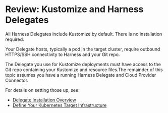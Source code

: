 # Review: Kustomize and Harness Delegates

All Harness Delegates include Kustomize by default. There is no installation required.

Your Delegate hosts, typically a pod in the target cluster, require outbound HTTPS/SSH connectivity to Harness and your Git repo.

The Delegate you use for Kustomize deployments must have access to the Git repo containing your Kustomize and resource files.The remainder of this topic assumes you have a running Harness Delegate and Cloud Provider Connector.

For details on setting those up, see:

* [Delegate Installation Overview](../../../first-gen/firstgen-platform/account/manage-delegates/delegate-installation-overview.md)
* [Define Your Kubernetes Target Infrastructure](../../cd-infrastructure/kubernetes-infra/define-your-kubernetes-target-infrastructure.md)
